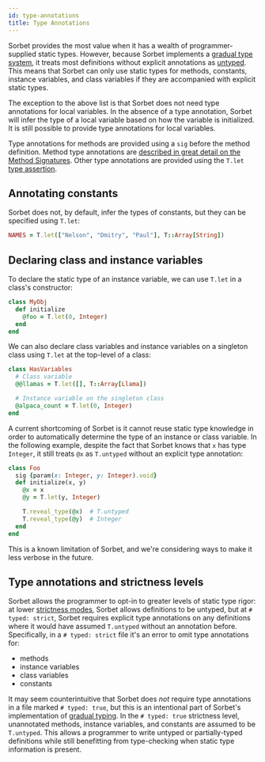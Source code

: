 ```yaml
---
id: type-annotations
title: Type Annotations
---
```


Sorbet provides the most value when it has a wealth of programmer-supplied
static types. However, because Sorbet implements a
[gradual type system](gradual.md), it treats most definitions without explicit
annotations as [untyped](untyped.md). This means that Sorbet can only use static
types for methods, constants, instance variables, and class variables if they
are accompanied with explicit static types.

The exception to the above list is that Sorbet does not need type annotations
for local variables. In the absence of a type annotation, Sorbet will infer the
type of a local variable based on how the variable is initialized. It is still
possible to provide type annotations for local variables.

Type annotations for methods are provided using a `sig` before the method
definition. Method type annotations are
[described in great detail on the Method Signatures](sigs.md). Other type
annotations are provided using the `T.let`
[type assertion](type-assertions.md).

## Annotating constants

Sorbet does not, by default, infer the types of constants, but they
can be specified using `T.let`:

```ruby
NAMES = T.let(["Nelson", "Dmitry", "Paul"], T::Array[String])
```

## Declaring class and instance variables

To declare the static type of an instance variable, we can use `T.let` in a
class's constructor:

```ruby
class MyObj
  def initialize
    @foo = T.let(0, Integer)
  end
end
```

We can also declare class variables and instance variables on a singleton class
using `T.let` at the top-level of a class:

```ruby
class HasVariables
  # Class variable
  @@llamas = T.let([], T::Array[Llama])

  # Instance variable on the singleton class
  @alpaca_count = T.let(0, Integer)
end
```

A current shortcoming of Sorbet is it cannot reuse static type knowledge in
order to automatically determine the type of an instance or class variable. In
the following example, despite the fact that Sorbet knows that `x` has type
`Integer`, it still treats `@x` as `T.untyped` without an explicit type
annotation:

```ruby
class Foo
  sig {param(x: Integer, y: Integer).void}
  def initialize(x, y)
    @x = x
    @y = T.let(y, Integer)

    T.reveal_type(@x)  # T.untyped
    T.reveal_type(@y)  # Integer
  end
end
```

This is a known limitation of Sorbet, and we're considering ways to
make it less verbose in the future.

## Type annotations and strictness levels

Sorbet allows the programmer to opt-in to greater levels of static
type rigor: at lower [strictness modes](static.md), Sorbet allows
definitions to be untyped, but at `# typed: strict`, Sorbet requires
explicit type annotations on any definitions where it would have
assumed `T.untyped` without an annotation before. Specifically, in a
`# typed: strict` file it's an error to omit type annotations for:

- methods
- instance variables
- class variables
- constants

It may seem counterintuitive that Sorbet does _not_ require type annotations in
a file marked `# typed: true`, but this is an intentional part of Sorbet's
implementation of [gradual typing](gradual-typing.md). In the `# typed: true`
strictness level, unannotated methods, instance variables, and constants are
assumed to be `T.untyped`. This allows a programmer to write untyped or
partially-typed definitions while still benefitting from type-checking when
static type information is present.
